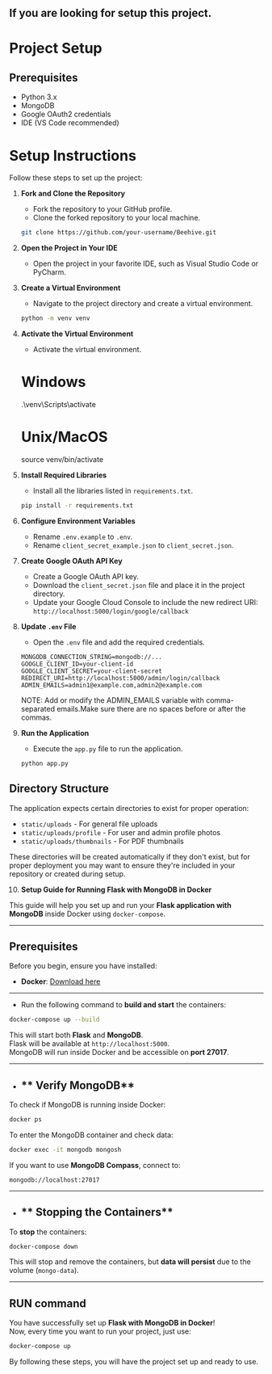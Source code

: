 ## If you are looking for setup this project.
# Project Setup

## Prerequisites
- Python 3.x
- MongoDB
- Google OAuth2 credentials
- IDE (VS Code recommended)

# Setup Instructions

Follow these steps to set up the project:

1. **Fork and Clone the Repository**
    - Fork the repository to your GitHub profile.
    - Clone the forked repository to your local machine.
    ```bash
    git clone https://github.com/your-username/Beehive.git
    ```

2. **Open the Project in Your IDE**
    - Open the project in your favorite IDE, such as Visual Studio Code or PyCharm.

3. **Create a Virtual Environment**
    - Navigate to the project directory and create a virtual environment.
    ```bash
    python -m venv venv
    ```

4. **Activate the Virtual Environment**
    - Activate the virtual environment.
    # Windows
    .\venv\Scripts\activate

    # Unix/MacOS
    source venv/bin/activate

5. **Install Required Libraries**
    - Install all the libraries listed in `requirements.txt`.
    ```bash
    pip install -r requirements.txt
    ```

6. **Configure Environment Variables**
    - Rename `.env.example` to `.env`.
    - Rename `client_secret_example.json` to `client_secret.json`.

7. **Create Google OAuth API Key**
    - Create a Google OAuth API key.
    - Download the `client_secret.json` file and place it in the project directory.
    - Update your Google Cloud Console to include the new redirect URI: ```http://localhost:5000/login/google/callback```

8. **Update `.env` File**
    - Open the `.env` file and add the required credentials.
    ```
    MONGODB_CONNECTION_STRING=mongodb://...
    GOOGLE_CLIENT_ID=your-client-id
    GOOGLE_CLIENT_SECRET=your-client-secret
    REDIRECT_URI=http://localhost:5000/admin/login/callback
    ADMIN_EMAILS=admin1@example.com,admin2@example.com
    ```
    NOTE: Add or modify the ADMIN_EMAILS variable with comma-separated emails.Make sure there are no spaces before or after the commas.
9. **Run the Application**
    - Execute the `app.py` file to run the application.
    ```bash
    python app.py
    ```
## Directory Structure
The application expects certain directories to exist for proper operation:
- `static/uploads` - For general file uploads
- `static/uploads/profile` - For user and admin profile photos
- `static/uploads/thumbnails` - For PDF thumbnails

These directories will be created automatically if they don't exist, but for proper deployment you may want to ensure they're included in your repository or created during setup.

10. **Setup Guide for Running Flask with MongoDB in Docker**

This guide will help you set up and run your **Flask application with MongoDB** inside Docker using `docker-compose`.

---

## **Prerequisites**
Before you begin, ensure you have installed:
- **Docker**: [Download here](https://www.docker.com/get-started)

---

 - Run the following command to **build and start** the containers:
```sh
docker-compose up --build
```

 This will start both **Flask** and **MongoDB**.  
 Flask will be available at `http://localhost:5000`.  
 MongoDB will run inside Docker and be accessible on **port 27017**.

---

 - ## ** Verify MongoDB**
To check if MongoDB is running inside Docker:

```sh
docker ps
```

To enter the MongoDB container and check data:

```sh
docker exec -it mongodb mongosh
```

If you want to use **MongoDB Compass**, connect to:

```
mongodb://localhost:27017
```

---

 - ## ** Stopping the Containers**
To **stop** the containers:

```sh
docker-compose down
```

This will stop and remove the containers, but **data will persist** due to the volume (`mongo-data`).

---

## **RUN command**
You have successfully set up **Flask with MongoDB in Docker**!  
Now, every time you want to run your project, just use:

```sh
docker-compose up
```

By following these steps, you will have the project set up and ready to use.
